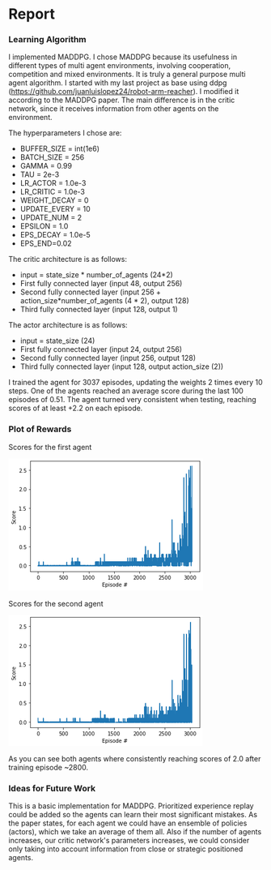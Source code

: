 # Report
### Learning Algorithm
I implemented MADDPG. I chose MADDPG because its usefulness in different types of multi agent environments, involving cooperation, competition and mixed environments. It is truly a general purpose multi agent algorithm. I started with my last project as base using ddpg (https://github.com/juanluislopez24/robot-arm-reacher). I modified it according to the MADDPG paper. The main difference is in the critic network, since it receives information from other agents on the environment.

The hyperparameters I chose are:
- BUFFER_SIZE = int(1e6)  
- BATCH_SIZE = 256   
- GAMMA = 0.99       
- TAU = 2e-3      
- LR_ACTOR = 1.0e-3     
- LR_CRITIC = 1.0e-3     
- WEIGHT_DECAY = 0
- UPDATE_EVERY = 10
- UPDATE_NUM = 2
- EPSILON = 1.0
- EPS_DECAY = 1.0e-5
- EPS_END=0.02


The critic architecture is as follows:
- input = state_size * number_of_agents (24*2)
- First fully connected layer (input 48, output 256)
- Second fully connected layer (input 256 + action_size*number_of_agents (4 * 2), output 128)
- Third fully connected layer (input 128, output 1)

The actor architecture is as follows:
- input = state_size (24)
- First fully connected layer (input 24, output 256)
- Second fully connected layer (input 256, output 128)
- Third fully connected layer (input 128, output action_size (2))

I trained the agent for 3037 episodes, updating the  weights 2 times every 10 steps. One of the agents reached an average score during the last 100 episodes of 0.51. The agent turned very consistent when testing, reaching scores of at least +2.2 on each episode. 


### Plot of Rewards
[image1]: scores1.PNG "rewards"
[image2]: scores2.PNG "rewards"
Scores for the first agent

![Rewards][image1]

Scores for the second agent

![Rewards][image2]

As you can see both agents where consistently reaching scores of 2.0 after training episode ~2800.


### Ideas for Future Work
This is a basic implementation for MADDPG. Prioritized experience replay could be added so the agents can learn their most significant mistakes. As the paper states, for each agent we could have an ensemble of policies (actors), which we take an average of them all. Also if the number of agents increases, our critic network's parameters increases, we could consider only taking into account information from close or strategic positioned agents. 